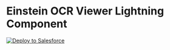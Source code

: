 # Einstein OCR Viewer Lightning Component

<a href="https://githubsfdeploy.herokuapp.com?owner=dschultz-mo&repo=EinsteinOcrViewer&ref=main">
  <img alt="Deploy to Salesforce"
       src="https://raw.githubusercontent.com/afawcett/githubsfdeploy/master/deploy.png">
</a>
